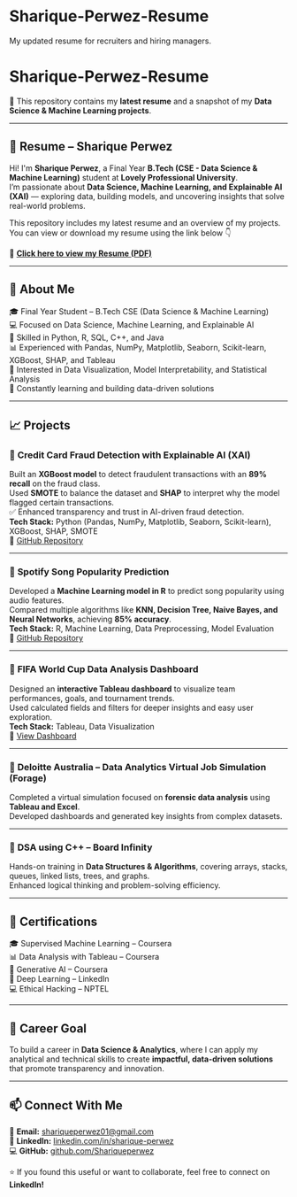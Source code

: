 # Sharique-Perwez-Resume
My updated resume for recruiters and hiring managers.


# Sharique-Perwez-Resume  

📌 This repository contains my **latest resume** and a snapshot of my **Data Science & Machine Learning projects**.  

---

## 📄 Resume – Sharique Perwez  

Hi! I'm **Sharique Perwez**, a Final Year **B.Tech (CSE - Data Science & Machine Learning)** student at **Lovely Professional University**.  
I’m passionate about **Data Science, Machine Learning, and Explainable AI (XAI)** — exploring data, building models, and uncovering insights that solve real-world problems.  

This repository includes my latest resume and an overview of my projects.  
You can view or download my resume using the link below 👇  

📎 [**Click here to view my Resume (PDF)**](./Sharique_Perwez_Resume.pdf)  

---

## 🧠 About Me  
🎓 Final Year Student – B.Tech CSE (Data Science & Machine Learning)  
💻 Focused on Data Science, Machine Learning, and Explainable AI  
🧩 Skilled in Python, R, SQL, C++, and Java  
📊 Experienced with Pandas, NumPy, Matplotlib, Seaborn, Scikit-learn, XGBoost, SHAP, and Tableau  
🧠 Interested in Data Visualization, Model Interpretability, and Statistical Analysis  
🚀 Constantly learning and building data-driven solutions  

---

## 📈 Projects  

### 🔹 **Credit Card Fraud Detection with Explainable AI (XAI)**  
Built an **XGBoost model** to detect fraudulent transactions with an **89% recall** on the fraud class.  
Used **SMOTE** to balance the dataset and **SHAP** to interpret why the model flagged certain transactions.  
✅ Enhanced transparency and trust in AI-driven fraud detection.  
**Tech Stack:** Python (Pandas, NumPy, Matplotlib, Seaborn, Scikit-learn), XGBoost, SHAP, SMOTE  
📎 [GitHub Repository](https://github.com/Shariqueperwez/Credit-Card-Fraud-Detection-XAI)  

---

### 🔹 **Spotify Song Popularity Prediction**  
Developed a **Machine Learning model in R** to predict song popularity using audio features.  
Compared multiple algorithms like **KNN, Decision Tree, Naive Bayes, and Neural Networks**, achieving **85% accuracy**.  
**Tech Stack:** R, Machine Learning, Data Preprocessing, Model Evaluation  
📎 [GitHub Repository](https://github.com/Shariqueperwez/Spotify-Popularity-Prediction)  

---

### 🔹 **FIFA World Cup Data Analysis Dashboard**  
Designed an **interactive Tableau dashboard** to visualize team performances, goals, and tournament trends.  
Used calculated fields and filters for deeper insights and easy user exploration.  
**Tech Stack:** Tableau, Data Visualization  
📎 [View Dashboard](https://public.tableau.com/views/Project_17619148990450/Dashboard1)  

---

### 🔹 **Deloitte Australia – Data Analytics Virtual Job Simulation (Forage)**  
Completed a virtual simulation focused on **forensic data analysis** using **Tableau and Excel**.  
Developed dashboards and generated key insights from complex datasets.  

---

### 🔹 **DSA using C++ – Board Infinity**  
Hands-on training in **Data Structures & Algorithms**, covering arrays, stacks, queues, linked lists, trees, and graphs.  
Enhanced logical thinking and problem-solving efficiency.  

---

## 🏅 Certifications  
🎓 Supervised Machine Learning – Coursera  
📊 Data Analysis with Tableau – Coursera  
🤖 Generative AI – Coursera  
🧠 Deep Learning – LinkedIn  
💻 Ethical Hacking – NPTEL  

---

## 🎯 Career Goal  
To build a career in **Data Science & Analytics**, where I can apply my analytical and technical skills to create **impactful, data-driven solutions** that promote transparency and innovation.  

---

## 📫 Connect With Me  
📧 **Email:** [shariqueperwez01@gmail.com](mailto:shariqueperwez01@gmail.com)  
🔗 **LinkedIn:** [linkedin.com/in/sharique-perwez](https://www.linkedin.com/in/sharique-perwez)  
💻 **GitHub:** [github.com/Shariqueperwez](https://github.com/Shariqueperwez)  

⭐ If you found this useful or want to collaborate, feel free to connect on **LinkedIn!**  
